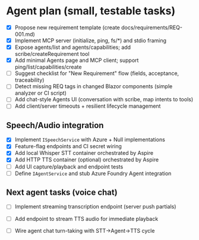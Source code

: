 # Agent plan (small, testable tasks)

- [x] Propose new requirement template (create docs/requirements/REQ-001.md)
- [x] Implement MCP server (initialize, ping, fs/*) and stdio framing
- [x] Expose agents/list and agents/capabilities; add scribe/createRequirement tool
- [x] Add minimal Agents page and MCP client; support ping/list/capabilities/create
- [ ] Suggest checklist for "New Requirement" flow (fields, acceptance, traceability)
- [ ] Detect missing REQ tags in changed Blazor components (simple analyzer or CI script)
- [ ] Add chat-style Agents UI (conversation with scribe, map intents to tools)
- [ ] Add client/server timeouts + resilient lifecycle management

## Speech/Audio integration
- [x] Implement `ISpeechService` with Azure + Null implementations
- [x] Feature-flag endpoints and CI secret wiring
- [x] Add local Whisper STT container orchestrated by Aspire
- [x] Add HTTP TTS container (optional) orchestrated by Aspire
- [ ] Add UI capture/playback and endpoint tests
- [ ] Define `IAgentService` and stub Azure Foundry Agent integration

## Next agent tasks (voice chat)
- [ ] Implement streaming transcription endpoint (server push partials)
- [ ] Add endpoint to stream TTS audio for immediate playback
- [ ] Wire agent chat turn-taking with STT->Agent->TTS cycle

